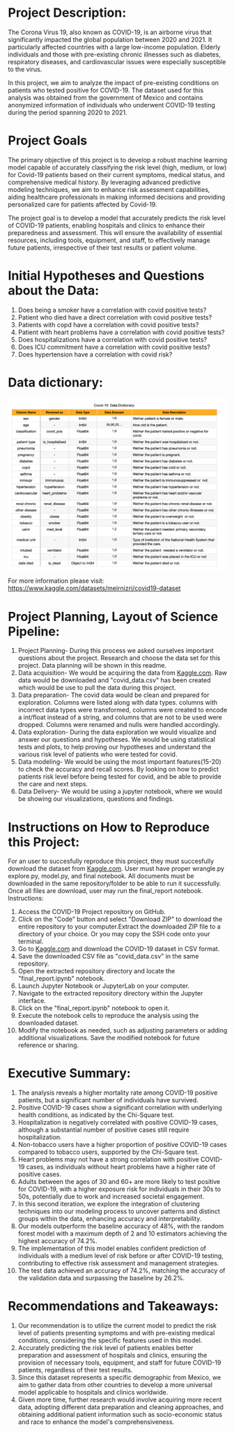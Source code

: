 # Project Description:
The Corona Virus 19, also known as COVID-19, is an airborne virus that significantly impacted the global population between 2020 and 2021. It particularly affected countries with a large low-income population. Elderly individuals and those with pre-existing chronic illnesses such as diabetes, respiratory diseases, and cardiovascular issues were especially susceptible to the virus.

In this project, we aim to analyze the impact of pre-existing conditions on patients who tested positive for COVID-19. The dataset used for this analysis was obtained from the government of Mexico and contains anonymized information of individuals who underwent COVID-19 testing during the period spanning 2020 to 2021.

# Project Goals
The primary objective of this project is to develop a robust machine learning model capable of accurately classifying the risk level (high, medium, or low) for Covid-19 patients based on their current symptoms, medical status, and comprehensive medical history. By leveraging advanced predictive modeling techniques, we aim to enhance risk assessment capabilities, aiding healthcare professionals in making informed decisions and providing personalized care for patients affected by Covid-19.

The project goal is to develop a model that accurately predicts the risk level of COVID-19 patients, enabling hospitals and clinics to enhance their preparedness and assessment. This will ensure the availability of essential resources, including tools, equipment, and staff, to effectively manage future patients, irrespective of their test results or patient volume.

# Initial Hypotheses and Questions about the Data:
1. Does being a smoker have a correlation with covid positive tests?
2. Patient who died have a direct correlation with covid positive tests?
3. Patients with copd have a correlation with covid positive tests?
4. Patient with heart problems have a correlation with covid positive tests?
5. Does hospitalizations have a correlation with covid positive tests?
6. Does ICU commitment have a correlation with covid positive tests?
7. Does hypertension have a correlation with covid risk?

# Data dictionary:
![Alt text](https://github.com/Chellyann-moreno/covid19-project/blob/main/Data%20Dictionary.png)


For more information please visit: https://www.kaggle.com/datasets/meirnizri/covid19-dataset

# Project Planning, Layout of Science Pipeline:
1. Project Planning- During this process we asked ourselves important questions about the project. Research and choose the data set for this project.
Data planning will be shown in this readme.
2. Data acquisition- We would be acquiring the data from [Kaggle.com](https://www.kaggle.com/datasets/meirnizri/covid19-dataset). Raw data would be downloaded and "covid_data.csv" has been created which would be use to pull the data during this project.
3. Data preparation- The covid data would be clean and prepared for exploration. Columns were listed along with data types. columns with incorrect data types were transformed, columns were created to encode a int/float instead of a string, and columns that are not to be used were dropped. Columns were renamed and nulls were handled accordingly.
4. Data exploration- During the data exploration we would visualize and answer our questions and hypotheses. We would be using statistical tests and plots, to help proving our hypotheses and understand the various risk level of patients who were tested for covid.
5. Data modeling- We would be using the most important features(15-20) to check the accuracy and recall scores. By looking on how to predict patients risk level before being tested for covid, and be able to provide the care and next steps. 
6. Data Delivery- We would be using a jupyter notebook, where we would be showing our visualizations, questions and findings.

# Instructions on How to Reproduce this Project:
For an user to succesfully reproduce this project, they must succesfully download the dataset from [Kaggle.com](https://www.kaggle.com/datasets/meirnizri/covid19-dataset). User must have proper wrangle.py explore.py, model.py, and final notebook. All documents must be downloaded in the same repository/folder to be able to run it successfully. 
Once all files are download, user may run the final_report notebook.
Instructions: 
1. Access the COVID-19 Project repository on GitHub.
2. Click on the "Code" button and select "Download ZIP" to download the entire repository to your computer.Extract the downloaded    ZIP file to a directory of your choice. Or you may copy the SSH code onto your terminal. 
3. Go to [Kaggle.com](https://www.kaggle.com/datasets/meirnizri/covid19-dataset) and download the COVID-19 dataset in CSV format.
4. Save the downloaded CSV file as "covid_data.csv" in the same repository.
5. Open the extracted repository directory and locate the "final_report.ipynb" notebook.
6. Launch Jupyter Notebook or JupyterLab on your computer.
7. Navigate to the extracted repository directory within the Jupyter interface.
8. Click on the "final_report.ipynb" notebook to open it.
9. Execute the notebook cells to reproduce the analysis using the downloaded dataset.
10. Modify the notebook as needed, such as adjusting parameters or adding additional visualizations.
    Save the modified notebook for future reference or sharing.

# Executive Summary:
1. The analysis reveals a higher mortality rate among COVID-19 positive patients, but a significant number of individuals have survived.
2. Positive COVID-19 cases show a significant correlation with underlying health conditions, as indicated by the Chi-Square test.
3. Hospitalization is negatively correlated with positive COVID-19 cases, although a substantial number of positive cases still require hospitalization.
4. Non-tobacco users have a higher proportion of positive COVID-19 cases compared to tobacco users, supported by the Chi-Square test.
5. Heart problems may not have a strong correlation with positive COVID-19 cases, as individuals without heart problems have a higher rate of positive cases.
6. Adults between the ages of 30 and 60+ are more likely to test positive for COVID-19, with a higher exposure risk for individuals in their 30s to 50s, potentially due to work and increased societal engagement.
7. In this second iteration, we explore the integration of clustering techniques into our modeling process to uncover patterns and distinct groups within the data, enhancing accuracy and interpretability.
8. Our models outperform the baseline accuracy of 48%, with the random forest model with a maximum depth of 2 and 10 estimators achieving the highest accuracy of 74.2%.
9. The implementation of this model enables confident prediction of individuals with a medium level of risk before or after COVID-19 testing, contributing to effective risk assessment and management strategies.
10. The test data achieved an accuracy of 74.2%, matching the accuracy of the validation data and surpassing the baseline by 26.2%.
 
 # Recommendations and Takeaways:
 1. Our recommendation is to utilize the current model to predict the risk level of patients presenting symptoms and with pre-existing medical conditions, considering the specific features used in this model.
2. Accurately predicting the risk level of patients enables better preparation and assessment of hospitals and clinics, ensuring the provision of necessary tools, equipment, and staff for future COVID-19 patients, regardless of their test results.
3. Since this dataset represents a specific demographic from Mexico, we aim to gather data from other countries to develop a more universal model applicable to hospitals and clinics worldwide.
4. Given more time, further research would involve acquiring more recent data, adopting different data preparation and cleaning approaches, and obtaining additional patient information such as socio-economic status and race to enhance the model's comprehensiveness. 

